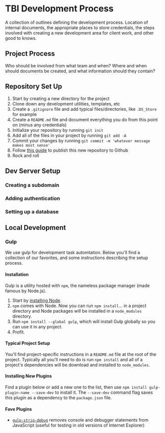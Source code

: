 # TBI Development Process

A collection of outlines defining the development process. Location of internal documents, the appropriate places to store credentials, the steps involved with creating a new development area for client work, and other good to knows.

## Project Process

Who should be involved from what team and when? Where and when should documents be created, and what information should they contain?

## Repository Set Up

1. Start by creating a new directory for the project
2. Clone down any development utilities, templates, etc
3. Create a `.gitignore` file and add typical files/directories, like `.DS_Store` for example
4. Create a `README.md` file and document everything you do from this point on (minus any credentials)
5. Initialize your repository by running `git init`
6. Add all of the files in your project by running `git add -A`
7. Commit your changes by running `git commit -m 'whatever message makes most sense'`
8. Follow [this guide](https://help.github.com/articles/adding-an-existing-project-to-github-using-the-command-line/) to publish this new repository to Github
9. Rock and roll

## Dev Server Setup

### Creating a subdomain

### Adding authentication

### Setting up a database

## Local Development

### Gulp

We use gulp for development task automtation. Below you'll find a collection of our favorites, and some instructions describing the setup process.

#### Installation

Gulp is a utility hosted with `npm`, the nameless package manager (made famous by Node.js).

1. Start by [installing Node](https://thinkbrownstone.atlassian.net/wiki/display/DEV/Node).
2. `npm` comes with Node. Now you can run `npm install`... in a project directory and Node packages will be installed in a `node_modules` directory.
3. Run `npm install --global gulp`, which will install Gulp globally so you can use it in any project.
4. Profit.

#### Typical Project Setup

You'll find project-specific instructions in a `README.md` file at the root of the project. Typically all you'll need to do is run `npm install` and all of a project's dependencies will be download and installed to `node_modules`.

#### Installing New Plugins

Find a plugin below or add a new one to the list, then use `npm install gulp-plugin-name --save-dev` to install it. The `--save-dev` command flag saves this plugin as a dependency to the `package.json` file.

#### Fave Plugins

* [`gulp-strip-debug`](https://www.npmjs.com/package/gulp-strip-debug) removes console and debugger statements from JavaScript (useful for testing in old versions of Internet Explorer)